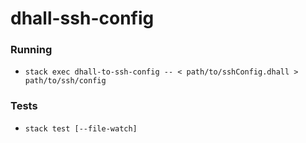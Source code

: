 # dhall-ssh-config

### Running

* `stack exec dhall-to-ssh-config -- < path/to/sshConfig.dhall > path/to/ssh/config`

### Tests

* `stack test [--file-watch]`
